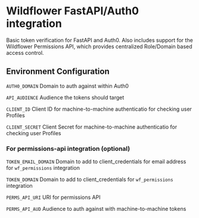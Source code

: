 # Wildflower FastAPI/Auth0 integration

Basic token verification for FastAPI and Auth0.  Also includes support for the Wildflower Permissions API, which provides centralized Role/Domain based access control.

## Environment Configuration

`AUTH0_DOMAIN` Domain to auth against within Auth0

`API_AUDIENCE` Audience the tokens should target

`CLIENT_ID` Client ID for machine-to-machine authenticatio for checking user Profiles

`CLIENT_SECRET` Client Secret for machine-to-machine authenticatio for checking user Profiles


### For permissions-api integration (optional)

`TOKEN_EMAIL_DOMAIN` Domain to add to client_credentials for email address for `wf_permissions` integration

`TOKEN_DOMAIN` Domain to add to client_credentials for `wf_permissions` integration

`PERMS_API_URI` URI for permissions API

`PERMS_API_AUD` Audience to auth against with machine-to-machine tokens
